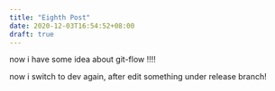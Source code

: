 ```yaml
---
title: "Eighth Post"
date: 2020-12-03T16:54:52+08:00
draft: true
---
```


now i have some idea about git-flow !!!! 

now i switch to dev again, after edit something under release branch! 